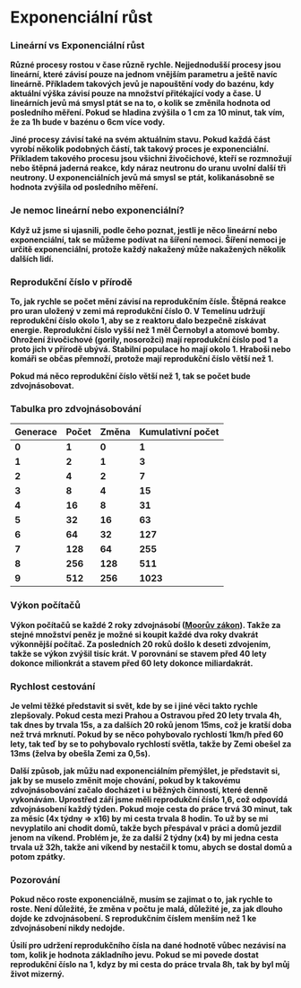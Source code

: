 # Exponenciální růst

### Lineární vs Exponenciální růst

**Různé procesy rostou v čase různě rychle. Nejjednodušší procesy jsou lineární, které závisí pouze na jednom vnějším parametru a ještě navíc lineárně. Příkladem takových jevů je napouštění vody do bazénu, kdy aktuální výška závisí pouze na množství přitékající vody a čase. U lineárních jevů má smysl ptát se na to, o kolik se změnila hodnota od posledního měření. Pokud se hladina zvýšila o 1 cm za 10 minut, tak vím, že za 1h bude v bazénu o 6cm více vody.** 

**Jiné procesy závisí také na svém aktuálním stavu. Pokud každá část vyrobí několik podobných částí, tak takový proces je exponenciální. Příkladem takového procesu jsou všichni živočichové, kteří se rozmnožují nebo štěpná jaderná reakce, kdy náraz neutronu do uranu uvolní další tři neutrony. U exponenciálních jevů má smysl se ptát, kolikanásobně se hodnota zvýšila od posledního měření.**

### **Je nemoc lineární nebo exponenciální?**

**Když už jsme si ujasnili, podle čeho poznat, jestli je něco lineární nebo exponenciální, tak se můžeme podívat na šíření nemoci. Šíření nemoci je určitě exponenciální, protože každý nakažený může nakažených několik dalších lidí.**

### **Reprodukční číslo v přírodě**

**To, jak rychle se počet mění závisí na reprodukčním čísle. Štěpná reakce pro uran uložený v zemi má reprodukční číslo 0. V Temelínu udržují reprodukční číslo okolo 1, aby se z reaktoru dalo bezpečně získávat energie. Reprodukční číslo vyšší než 1 měl Černobyl a atomové bomby. Ohrožení živočichové \(gorily, nosorožci\) mají reprodukční číslo pod 1 a proto jich v přírodě ubývá. Stabilní populace ho mají okolo 1. Hraboši nebo komáři se občas přemnoží, protože mají reprodukční číslo větší než 1.**

**Pokud má něco reprodukční číslo větší než 1, tak se počet bude zdvojnásobovat.**

### **Tabulka pro zdvojnásobování**

| **Generace** | **Počet** | **Změna** | **Kumulativní počet** |
| :--- | :--- | :--- | :--- |
| **0** | **1** | **0** | **1** |
| **1** | **2** | **1** | **3** |
| **2** | **4** | **2** | **7** |
| **3** | **8** | **4** | **15** |
| **4** | **16** | **8** | **31** |
| **5** | **32** | **16** | **63** |
| **6** | **64** | **32** | **127** |
| **7** | **128** | **64** | **255** |
| **8** | **256** | **128** | **511** |
| **9** | **512** | **256** | **1023** |

### **Výkon počítačů**

**Výkon počítačů se každé 2 roky zdvojnásobí \(**[**Moorův zákon**](https://cs.wikipedia.org/wiki/Moor%C5%AFv_z%C3%A1kon)**\). Takže za stejné množství peněz je možné si koupit každé dva roky dvakrát výkonnější počítač. Za posledních 20 roků došlo k deseti zdvojením, takže se výkon zvýšil tisíc krát. V porovnání se stavem před 40 lety dokonce milionkrát a stavem před 60 lety dokonce miliardakrát.**

### **Rychlost cestování**

**Je velmi těžké představit si svět, kde by se i jiné věci takto rychle zlepšovaly. Pokud cesta mezi Prahou a Ostravou před 20 lety trvala 4h, tak dnes by trvala 15s, a za dalších 20 roků jenom 15ms, což je kratší doba než trvá mrknutí. Pokud by se něco pohybovalo rychlostí 1km/h před 60 lety, tak teď by se to pohybovalo rychlostí světla, takže by Zemi obešel za 13ms \(želva by obešla Zemi za 0,5s\).**

**Další způsob, jak můžu nad exponenciálním přemýšlet, je představit si, jak by se muselo změnit moje chování, pokud by k takovému zdvojnásobování začalo docházet i u běžných činností, které denně vykonávám. Uprostřed září jsme měli reprodukční číslo 1,6, což odpovídá zdvojnásobení každý týden. Pokud moje cesta do práce trvá 30 minut, tak za měsíc \(4x týdny =&gt; x16\) by mi cesta trvala 8 hodin. To už by se mi nevyplatilo ani chodit domů, takže bych přespával v práci a domů jezdil jenom na víkend. Problém je, že za další 2 týdny \(x4\) by mi jedna cesta trvala už 32h, takže ani víkend by nestačil k tomu, abych se dostal domů a potom zpátky.**

### **Pozorování**

**Pokud něco roste exponenciálně, musím se zajimat o to, jak rychle to roste. Není důležité, že změna v počtu je malá, důležité je, za jak dlouho dojde ke zdvojnásobení. S reprodukčním číslem menším než 1 ke zdvojnásobení nikdy nedojde.**

**Úsilí pro udržení reprodukčního čísla na dané hodnotě vůbec nezávisí na tom, kolik je hodnota základního jevu. Pokud se mi povede dostat reprodukční číslo na 1, kdyz by mi cesta do práce trvala 8h, tak by byl můj život mizerný.**

  
  


